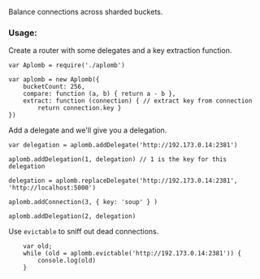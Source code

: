 Balance connections across sharded buckets.

### Usage:

Create a router with some delegates and a key extraction function.
```
var Aplomb = require('./aplomb')

var aplomb = new Aplomb({
    bucketCount: 256,
    compare: function (a, b) { return a - b },
    extract: function (connection) { // extract key from connection
        return connection.key }
})

```

Add a delegate and we'll give you a delegation.

```
var delegation = aplomb.addDelegate('http://192.173.0.14:2381')

aplomb.addDelegation(1, delegation) // 1 is the key for this delegation

delegation = aplomb.replaceDelegate('http://192.173.0.14:2381', 'http://localhost:5000')

aplomb.addConnection(3, { key: 'soup' } )

aplomb.addDelegation(2, delegation)

```


Use `evictable` to sniff out dead connections.

```
    var old;
    while (old = aplomb.evictable('http://192.173.0.14:2381')) {
        console.log(old)
    }
```
